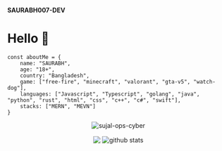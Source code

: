 **SAURABH007-DEV**
<h1>Hello 👋</h1>

```JS
const aboutMe = {
    name: "SAURABH",
    age: "18+",
    country: "Bangladesh",
    game: ["free-fire", "minecraft", "valorant", "gta-v5", "watch-dog"],
    languages: ["Javascript", "Typescript", "golang", "java", "python", "rust", "html", "css", "c++", "c#", "swift"],
    stacks: ["MERN", "MEVN"]
}
```

<p align="center"> <img src="https://komarev.com/ghpvc/?username=SAURABH007-DEV" alt="sujal-ops-cyber" /> </p>
<p align="center">
  <img align="center" src="https://github-readme-stats.vercel.app/api/top-langs/?username=SAURABH007-DEV&show_icons=true&show_icons=true&title_color=&icon_color=f0f0f0&text_color=f0f0f0&bg_color=151b22&hide_border=true" />
  <img align="center" src="https://github-readme-stats.vercel.app/api?username=SAURABH007-DEV&show_icons=true&theme=radical&line_height=21" alt="github stats"/>
</p>
